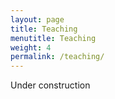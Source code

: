 ```yaml
---
layout: page
title: Teaching
menutitle: Teaching
weight: 4
permalink: /teaching/
---
```


Under construction
